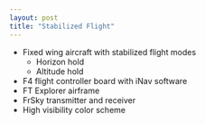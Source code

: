 ```yaml
---
layout: post
title: "Stabilized Flight"
---
```


* Fixed wing aircraft with stabilized flight modes
  - Horizon hold
  - Altitude hold
* F4 flight controller board with iNav software
* FT Explorer airframe
* FrSky transmitter and receiver
* High visibility color scheme

